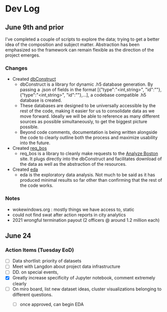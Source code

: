 # Dev Log
## June 9th and prior
I've completed a couple of scripts to explore the data; trying to get a better idea of the composition and subject matter. Abstraction has been emphasized so the framework can remain flexible as the direction of the project emerges.

### Changes
- Created [dbConstruct](dbConstruct.py)
  - dbConstruct is a library for dynamic .h5 database generation. By passing a .json of fields in the format [{"type":"<int,string>", "id":"<column id>"},{"type":"<int,string>", "id":"<column id>"},...], a codebase compatible .h5 database is created.
  - These databases are designed to be universally accessible by the rest of the code, making it easier for us to consolidate data as we move forward. Ideally we will be able to reference as many different sources as possible simultaneously, to get the biggest picture possible.
  - Beyond code comments, documentation is being written alongside the code to clearly outline
  both the process and maximize usability into the future.
- Created [req_bos](req_bos.py)
  - req_bos is a library to cleanly make requests to the [Analyze Boston](https://data.boston.gov/) site. It plugs directly into the dbConstruct and facilitates download of the data as well as the abstraction of the resources.
- Created [eda](eda.py)
  - eda is the exploratory data analysis. Not much to be said as it has produced minimal results so far other than confirming that the rest of the code works.
  
### Notes
 - wokewindows.org : mostly things we have access to, static
 - could not find swat after action reports in city analytics
- 2021 wrongful termination payout (2 officers @ around 1.2 million each)

## June 24
### Action Items (Tuesday EoD)
- [ ] Data shortlist: priority of datasets 
- [ ] Meet with Langdon about project data infrastructure
- [ ] DD. on special events, 
- [x] Greatly increase specificity of Jupyter notebook, comment extremely clearly
- [ ] On miro board, list new dataset ideas, cluster visualizations belonging to different questions.
  - [ ] once approved, can begin EDA
  
